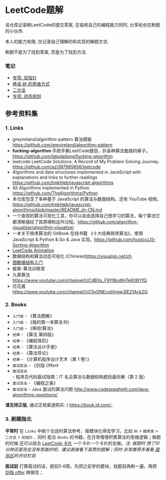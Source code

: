 # LeetCode题解

该仓库记录刷LeetCode的提交答案, 在锻炼自己的编程能力同时, 分享给也在刷题的小伙伴.

本人的能力有限, 仅记录自己理解的和实现的解题方式.

刷题不是为了找到答案, 而是为了找到方法.

### 笔记

* [专项: 双指针](note/专项_双指针.md)
* [养成 树 的思维方式](note/专项_养成树的思维方式.md)
* [二分法](note/专项_二分法.md)
* [专项: 动态规划](note/专项_动态规划.md)

## 参考资料集

### 1. Links

* greyireland/algorithm-pattern 算法模板 <https://github.com/greyireland/algorithm-pattern>
* **fucking-algorithm** 手把手撕LeetCode题目，扒各种算法套路的裤子。<https://github.com/labuladong/fucking-algorithm>
* leetcode LeetCode Solutions: A Record of My Problem Solving Journey. <https://github.com/azl397985856/leetcode>
* Algorithms and data structures implemented in JavaScript with explanations and links to further readings <https://github.com/trekhleb/javascript-algorithms>
* All Algorithms implemented in Python <https://github.com/TheAlgorithms/Python>
* 本仓库包含了多种基于 JavaScript 的算法与数据结构，还有 YouTube 视频。<https://github.com/trekhleb/javascript-algorithms/blob/master/README.zh-CN.md>
* 一个直观的算法可视化工具，你可以自由选择自己想学习的算法，每个算法它都清晰描绘了其原理和运作过程。<https://github.com/algorithm-visualizer/algorithm-visualizer>
* 一本关于排序算法的 GitBook 在线书籍 《十大经典排序算法》，使用 JavaScript & Python & Go & Java 实现。<https://github.com/hustcc/JS-Sorting-Algorithm>
* [LeetCode Animation](https://github.com/MisterBooo/LeetCodeAnimationvv)
* 数据结构和算法动态可视化 (Chinese)<https://visualgo.net/zh>
* [图数据结构入门](https://adrianmejia.com/blog/2018/05/14/data-structures-for-beginners-graphs-time-complexity-tutorial/)
* 极客-算法训练营
* 九章算法 <https://www.youtube.com/channel/UCdBXs_F9YlBodIH7eK0BYfQ>
* 花花酱 <https://www.youtube.com/channel/UC5xDNEcvb1vgw3lE21Ack2Q>

### 2. Books

* `入门级` - 《算法图解》
* `入门级` - 《我的第一本算法书》
* `入门级` - 《啊哈!算法》
* `经典` - 《算法 第四版》
* `经典` - 《编程珠玑》
* `经典` - 《算法设计手册》
* `经典` - 《算法导论》
* `经典` - 《计算机程序设计艺术（第 1 卷）》
* `面试突击` - 《剑指 Offer》
* `面试突击` - 程序员代码面试指南：IT 名企算法与数据结构题目最优解（第 2 版）
* `面试突击` - 《编程之美》
* `面试突击` - Java 面试的算法问题 <http://www.codespaghetti.com/java-algorithms-questions/>

**请支持正版**, 通过正规渠道购买: ) <https://book.jd.com/>。

### 3. 刷题指北

**平常时** 在 `Links` 中挑个合适的算法参考，按模块化得去学习，比如 `树` > `搜索类` > `二分法` > `双指针`... 同时 配合 `Books` 的书籍，在日常慢慢积累算法的思维逻辑；做题的时候 还可以结合 [LeetCode 卡片](https://leetcode-cn.com/explore/) 一个卡片一个卡片的去做。*注: 做题时 想了10分钟还是完全没有思路的吧，建议直接看下高赞的题解；同时 非常推荐多看看 [国际区](https://leetcode.com/)的评论栏目*

**面试前** 打算面试的话，提前5-6周，先把之前学的模块，找题目再刷一遍，再把 [剑指 offer](https://leetcode-cn.com/problemset/lcof/) 做做完；  
